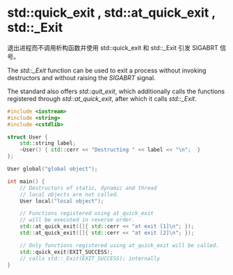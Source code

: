 

# std::quick_exit , std::at_quick_exit , std::_Exit

退出进程而不调用析构函数并使用 std::quick_exit 和 std::_Exit 引发 SIGABRT 信号。

The *std::_Exit* function can be used to exit a process without invoking destructors and without raising the *SIGABRT* signal.

The standard also offers *std::quit_exit*, which additionally calls the functions registered through *std::at_quick_exit*, after which it calls *std::_Exit*.

```C++
#include <iostream>
#include <string>
#include <cstdlib>

struct User {
    std::string label;
    ~User() { std::cerr << "Destructing " << label << "\n";  }
};

User global("global object");

int main() {
    // Destructors of static, dynamic and thread
    // local objects are not called.
    User local("local object");

    // Functions registered using at_quick_exit 
    // will be executed in reverse order.
    std::at_quick_exit([]{ std::cerr << "at exit [1]\n"; });
    std::at_quick_exit([]{ std::cerr << "at exit [2]\n"; });

    // Only functions registered using at_quick_exit will be called.
    std::quick_exit(EXIT_SUCCESS);
    // calls std::_Exit(EXIT_SUCCESS); internally
}
```




